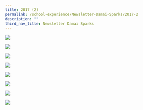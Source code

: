 ```yaml
---
title: 2017 (2)
permalink: /school-experience/Newsletter-Damai-Sparks/2017-2
description: ""
third_nav_title: Newsletter Damai Sparks
---
```

![](/images/DMPS_BuzzNews_Sem2_Final-1.jpeg)

![](/images/DMPS_BuzzNews_Sem2_Final-2.jpeg)

![](/images/DMPS_BuzzNews_Sem2_Final-3.jpeg)

![](/images/DMPS_BuzzNews_Sem2_Final-4.jpeg)

![](/images/DMPS_BuzzNews_Sem2_Final-5.jpeg)

![](/images/DMPS_BuzzNews_Sem2_Final-6.jpeg)

![](/images/DMPS_BuzzNews_Sem2_Final-7.jpeg)

![](/images/DMPS_BuzzNews_Sem2_Final-8.jpeg)


